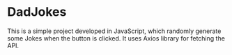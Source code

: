 # DadJokes

This is a simple project developed in JavaScript, which randomly generate some Jokes when the button is clicked. It uses Axios library for fetching the API.
